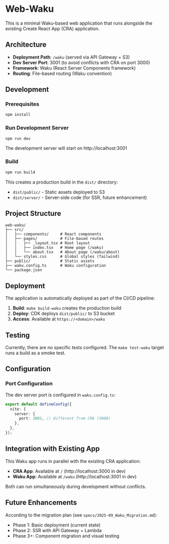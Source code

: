 # Web-Waku

This is a minimal Waku-based web application that runs alongside the existing Create React App (CRA) application.

## Architecture

- **Deployment Path**: `/waku` (served via API Gateway + S3)
- **Dev Server Port**: 3001 (to avoid conflicts with CRA on port 3000)
- **Framework**: Waku (React Server Components framework)
- **Routing**: File-based routing (Waku convention)

## Development

### Prerequisites

```bash
npm install
```

### Run Development Server

```bash
npm run dev
```

The development server will start on http://localhost:3001

### Build

```bash
npm run build
```

This creates a production build in the `dist/` directory:
- `dist/public/` - Static assets deployed to S3
- `dist/server/` - Server-side code (for SSR, future enhancement)

## Project Structure

```
web-waku/
├── src/
│   ├── components/     # React components
│   ├── pages/          # File-based routes
│   │   ├── _layout.tsx # Root layout
│   │   ├── index.tsx   # Home page (/waku)
│   │   └── about.tsx   # About page (/waku/about)
│   └── styles.css      # Global styles (Tailwind)
├── public/             # Static assets
├── waku.config.ts      # Waku configuration
└── package.json
```

## Deployment

The application is automatically deployed as part of the CI/CD pipeline:

1. **Build**: `make build-waku` creates the production build
2. **Deploy**: CDK deploys `dist/public/` to S3 bucket
3. **Access**: Available at `https://<domain>/waku`

## Testing

Currently, there are no specific tests configured. The `make test-waku` target runs a build as a smoke test.

## Configuration

### Port Configuration

The dev server port is configured in `waku.config.ts`:

```typescript
export default defineConfig({
  vite: {
    server: {
      port: 3001, // Different from CRA (3000)
    },
  },
});
```

## Integration with Existing App

This Waku app runs in parallel with the existing CRA application:

- **CRA App**: Available at `/` (http://localhost:3000 in dev)
- **Waku App**: Available at `/waku` (http://localhost:3001 in dev)

Both can run simultaneously during development without conflicts.

## Future Enhancements

According to the migration plan (see `specs/2025-09_Waku_Migration.md`):

- Phase 1: Basic deployment (current state)
- Phase 2: SSR with API Gateway + Lambda
- Phase 3+: Component migration and visual testing
